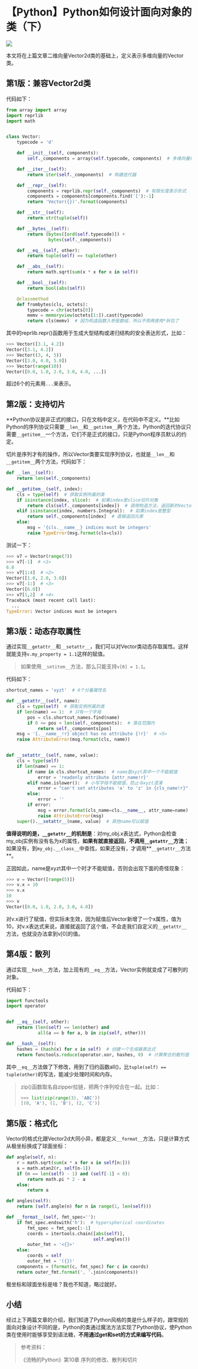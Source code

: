 # 【Python】Python如何设计面向对象的类（下）
![](../wanggang.png)

本文将在上篇文章二维向量Vector2d类的基础上，定义表示多维向量的Vector类。

## 第1版：兼容Vector2d类

代码如下：

```python
from array import array
import reprlib
import math


class Vector:
    typecode = 'd'

    def __init__(self, components):
        self._components = array(self.typecode, components)  # 多维向量存数组中

    def __iter__(self):
        return iter(self._components)  # 构建迭代器

    def __repr__(self):
        components = reprlib.repr(self._components)  # 有限长度表示形式
        components = components[components.find('['):-1]
        return 'Vector({})'.format(components)

    def __str__(self):
        return str(tuple(self))

    def __bytes__(self):
        return (bytes([ord(self.typecode)]) +
                bytes(self._components))

    def __eq__(self, other):
        return tuple(self) == tuple(other)

    def __abs__(self):
        return math.sqrt(sum(x * x for x in self))

    def __bool__(self):
        return bool(abs(self))

    @classmethod
    def frombytes(cls, octets):
        typecode = chr(octets[0])
        memv = memoryview(octets[1:]).cast(typecode)
        return cls(memv)  # 因为构造函数入参是数组，所以不用再使用*拆包了
```

其中的reprlib.repr()函数用于生成大型结构或递归结构的安全表达形式，比如：

```python
>>> Vector([3.1, 4.2])
Vector([3.1, 4.2])
>>> Vector((3, 4, 5))
Vector([3.0, 4.0, 5.0])
>>> Vector(range(10))
Vector([0.0, 1.0, 2.0, 3.0, 4.0, ...])
```

超过6个的元素用`...`来表示。

## 第2版：支持切片

**Python协议是非正式的接口，只在文档中定义，在代码中不定义。**比如Python的序列协议只需要`__len__`和`__getitem__`两个方法，Python的迭代协议只需要`__getitem__`一个方法，它们不是正式的接口，只是Python程序员默认的约定。

切片是序列才有的操作，所以Vector类要实现序列协议，也就是`__len__`和`__getitem__`两个方法，代码如下：

```python
def __len__(self):
    return len(self._components)

def __getitem__(self, index):
    cls = type(self)  # 获取实例所属的类
    if isinstance(index, slice):  # 如果index是slice切片对象
        return cls(self._components[index])  # 调用构造方法，返回新的Vector实例
    elif isinstance(index, numbers.Integral):  # 如果index是整型
        return self._components[index]  # 直接返回元素
    else:
        msg = '{cls.__name__} indices must be integers'
        raise TypeError(msg.format(cls=cls))
```

测试一下：

```python
>>> v7 = Vector(range(7))
>>> v7[-1]  # <1>
6.0
>>> v7[1:4]  # <2>
Vector([1.0, 2.0, 3.0])
>>> v7[-1:]  # <3>
Vector([6.0])
>>> v7[1,2]  # <4>
Traceback (most recent call last):
  ...
TypeError: Vector indices must be integers
```

## 第3版：动态存取属性

通过实现`__getattr__`和`__setattr__`，我们可以对Vector类动态存取属性。这样就能支持`v.my_property = 1.1`这样的赋值。

> 如果使用`__setitem__`方法，那么只能支持`v[0] = 1.1`。

代码如下：

```python
shortcut_names = 'xyzt'  # 4个分量属性名

def __getattr__(self, name):
    cls = type(self)  # 获取实例所属的类
    if len(name) == 1:  # 只有一个字母
        pos = cls.shortcut_names.find(name)
        if 0 <= pos < len(self._components):  # 落在范围内
            return self._components[pos]
    msg = '{.__name__!r} object has no attribute {!r}'  # <5>
    raise AttributeError(msg.format(cls, name))


def __setattr__(self, name, value):
    cls = type(self)
    if len(name) == 1:  
        if name in cls.shortcut_names:  # name是xyzt其中一个不能赋值
            error = 'readonly attribute {attr_name!r}'
        elif name.islower():  # 小写字母不能赋值，防止与xyzt混淆
            error = "can't set attributes 'a' to 'z' in {cls_name!r}"
        else:
            error = ''
        if error:
            msg = error.format(cls_name=cls.__name__, attr_name=name)
            raise AttributeError(msg)
    super().__setattr__(name, value)  # 其他name可以赋值

```

**值得说明的是，`__getattr__`的机制是**：对my_obj.x表达式，Python会检查my_obj实例有没有名为x的属性，**如果有就直接返回，不调用`__getattr__`方法**；如果没有，到`my_obj.__class__`中查找，如果还没有，才调用**`__getattr__`方法**。

正因如此，name是xyzt其中一个时才不能赋值，否则会出现下面的奇怪现象：

```python
>>> v = Vector([range(5)])
>>> v.x = 10
>>> v.x
10
>>> v
Vector([0.0, 1.0, 2.0, 3.0, 4.0])
```

对v.x进行了赋值，但实际未生效，因为赋值后Vector新增了一个x属性，值为10，对v.x表达式来说，直接就返回了这个值，不会走我们自定义的`__getattr__`方法，也就没办法拿到v[0]的值。

## 第4版：散列

通过实现`__hash__`方法，加上现有的`__eq__`方法，Vector实例就变成了可散列的对象。

代码如下：

```python
import functools
import operator


def __eq__(self, other):
    return (len(self) == len(other) and
            all(a == b for a, b in zip(self, other)))

def __hash__(self):
    hashes = (hash(x) for x in self)  # 创建一个生成器表达式
    return functools.reduce(operator.xor, hashes, 0)  # 计算聚合的散列值
```

其中`__eq__`方法做了下修改，用到了归约函数all()，比`tuple(self) == tuple(other)`的写法，能减少处理时间和内存。

> zip()函数取名自zipper拉链，把两个序列咬合在一起。比如：
>
> ```python
> >>> list(zip(range(3), 'ABC'))
> [(0, 'A'), (1, 'B'), (2, 'C')]
> ```

## 第5版：格式化

Vector的格式化跟Vector2d大同小异，都是定义`__format__`方法，只是计算方式从极坐标换成了球面坐标：

```python
def angle(self, n):
    r = math.sqrt(sum(x * x for x in self[n:]))
    a = math.atan2(r, self[n-1])
    if (n == len(self) - 1) and (self[-1] < 0):
        return math.pi * 2 - a
    else:
        return a

def angles(self):
    return (self.angle(n) for n in range(1, len(self)))

def __format__(self, fmt_spec=''):
    if fmt_spec.endswith('h'):  # hyperspherical coordinates
        fmt_spec = fmt_spec[:-1]
        coords = itertools.chain([abs(self)],
                                 self.angles())
        outer_fmt = '<{}>'
    else:
        coords = self
        outer_fmt = '({})'
    components = (format(c, fmt_spec) for c in coords)
    return outer_fmt.format(', '.join(components))
```

极坐标和球面坐标是啥？我也不知道，略过就好。

## 小结

经过上下两篇文章的介绍，我们知道了Python风格的类是什么样子的，跟常规的面向对象设计不同的是，Python的类通过魔法方法实现了Python协议，使Python类在使用时能够享受到语法糖，**不用通过get和set的方式来编写代码**。

> 参考资料：
>
> 《流畅的Python》第10章 序列的修改、散列和切片